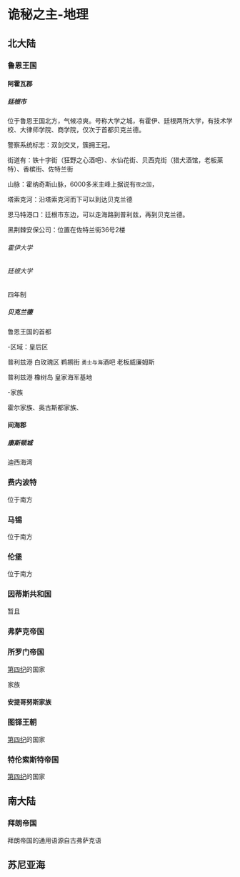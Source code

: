 # 诡秘之主-地理

## 北大陆

### 鲁恩王国

#### 阿霍瓦郡

##### 廷根市

位于鲁恩王国北方，气候凉爽。号称大学之城，有霍伊、廷根两所大学，有技术学校、大律师学院、商学院，仅次于首都贝克兰德。

警察系统标志：双剑交叉，簇拥王冠。

街道有：铁十字街（狂野之心酒吧）、水仙花街、贝西克街（猎犬酒馆，老板莱特）、香槟街、佐特兰街

山脉：霍纳奇斯山脉，6000多米主峰上据说有`夜之国`，

塔索克河：沿塔索克河而下可以到达贝克兰德

恩马特港口：廷根市东边，可以走海路到普利兹，再到贝克兰德。

黑荆棘安保公司：位置在佐特兰街36号2楼

###### 霍伊大学

###### 廷根大学

四年制

##### 贝克兰德

鲁恩王国的首都

-区域：皇后区

普利兹港 白玫瑰区 鹈鹕街 `勇士与海`酒吧 老板威廉姆斯

普利兹港 橡树岛 皇家海军基地

-家族

霍尔家族、奥古斯都家族、

#### 间海郡

##### 康斯顿城

迪西海湾

### 费内波特

位于南方

### 马锡

位于南方

### 伦堡

位于南方

### 因蒂斯共和国

暂且

### 弗萨克帝国

### 所罗门帝国

[第四纪](./%E6%A6%82%E5%BF%B5.md#众神时代)的国家

家族

#### 安提哥努斯家族

### 图铎王朝

[第四纪](./%E6%A6%82%E5%BF%B5.md#众神时代)的国家

### 特伦索斯特帝国

[第四纪](./%E6%A6%82%E5%BF%B5.md#众神时代)的国家



## 南大陆

### 拜朗帝国

拜朗帝国的通用语源自古弗萨克语

## 苏尼亚海